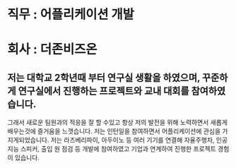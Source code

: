 # 직무 : 어플리케이션 개발
# 회사 : 더존비즈온
## 저는 대학교 2학년때 부터 연구실 생활을 하였으며, 꾸준하게 연구실에서 진행하는 프로젝트와 교내 대회를 참여하였습니다.
그래서 새로운 팀원과의 적응을 잘 할 수있고 항상 저의 발전을 위해 노력하면서 새롭게 배우는것에 즐거움을 느꼇습니다.
저는 인턴일을 참여하면서 어플리케이션에 관심을 가지게되었습니다. 저는 라즈베리파이, 아두이노 등 여러 기기를 연결해 자율주행차, 인공지능 스피커, 출입 원 점검 등 개발에 참여하였고 기업과 연계하여 진행한 프로젝트 경험이 있습니다. 
